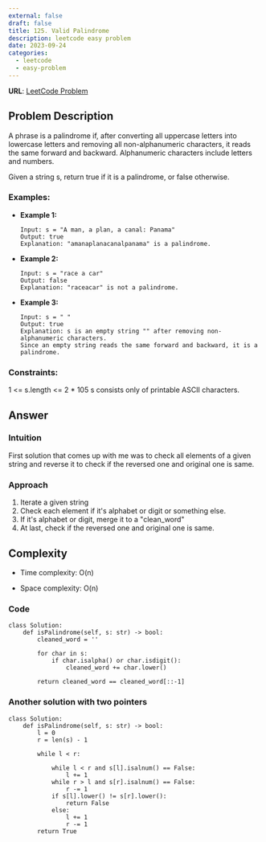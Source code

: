 ```yaml
---
external: false
draft: false
title: 125. Valid Palindrome
description: leetcode easy problem
date: 2023-09-24
categories:
  - leetcode
  - easy-problem
---
```


**URL**: [LeetCode Problem](https://leetcode.com/problems/valid-palindrome/)

## Problem Description

A phrase is a palindrome if, after converting all uppercase letters into lowercase letters and removing all non-alphanumeric characters, it reads the same forward and backward. Alphanumeric characters include letters and numbers.

Given a string s, return true if it is a palindrome, or false otherwise.

### Examples:

- **Example 1:**

  ```plaintext
  Input: s = "A man, a plan, a canal: Panama"
  Output: true
  Explanation: "amanaplanacanalpanama" is a palindrome.
  ```

- **Example 2:**

  ```plaintext
  Input: s = "race a car"
  Output: false
  Explanation: "raceacar" is not a palindrome.
  ```

- **Example 3:**

  ```plaintext
  Input: s = " "
  Output: true
  Explanation: s is an empty string "" after removing non-alphanumeric characters.
  Since an empty string reads the same forward and backward, it is a palindrome.
  ```

### Constraints:

1 <= s.length <= 2 \* 105
s consists only of printable ASCII characters.

## Answer

### Intuition

First solution that comes up with me was to check all elements of a given string and reverse it to check if the reversed one and original one is same.

### Approach

1. Iterate a given string
2. Check each element if it's alphabet or digit or something else.
3. If it's alphabet or digit, merge it to a "clean_word"
4. At last, check if the reversed one and original one is same.

## Complexity

- Time complexity: O(n)

- Space complexity: O(n)

### Code

```
class Solution:
    def isPalindrome(self, s: str) -> bool:
        cleaned_word = ''

        for char in s:
            if char.isalpha() or char.isdigit():
                cleaned_word += char.lower()

        return cleaned_word == cleaned_word[::-1]
```

### Another solution with two pointers

```
class Solution:
    def isPalindrome(self, s: str) -> bool:
        l = 0
        r = len(s) - 1

        while l < r:

            while l < r and s[l].isalnum() == False:
                l += 1
            while r > l and s[r].isalnum() == False:
                r -= 1
            if s[l].lower() != s[r].lower():
                return False
            else:
                l += 1
                r -= 1
        return True
```
